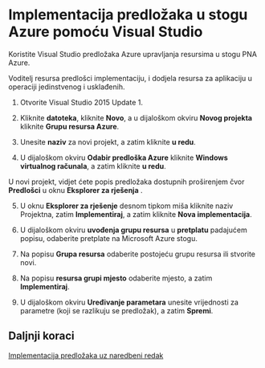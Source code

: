 <properties
    pageTitle="Implementirati predloške pomoću Visual Studio u stogu Azure | Microsoft Azure"
    description="Saznajte kako implementirati predloške pomoću Visual Studio u stogu Azure."
    services="azure-stack"
    documentationCenter=""
    authors="HeathL17"
    manager="byronr"
    editor=""/>

<tags
    ms.service="azure-stack"
    ms.workload="na"
    ms.tgt_pltfrm="na"
    ms.devlang="na"
    ms.topic="article"
    ms.date="09/26/2016"
    ms.author="helaw"/>

# <a name="deploy-templates-in-azure-stack-using-visual-studio"></a>Implementacija predložaka u stogu Azure pomoću Visual Studio

Koristite Visual Studio predložaka Azure upravljanja resursima u stogu PNA Azure.

Voditelj resursa predlošci implementaciju, i dodjela resursa za aplikaciju u operaciji jedinstvenog i usklađenih.

1.  Otvorite Visual Studio 2015 Update 1.

2.  Kliknite **datoteka**, kliknite **Novo**, a u dijaloškom okviru **Novog projekta** kliknite **Grupu resursa Azure**.

3.  Unesite **naziv** za novi projekt, a zatim kliknite **u redu**.

4.  U dijaloškom okviru **Odabir predloška Azure** kliknite **Windows virtualnog računala**, a zatim kliknite **u redu**.

  U novi projekt, vidjet ćete popis predložaka dostupnih proširenjem čvor **Predlošci** u oknu **Eksplorer za rješenja** .

5.  U oknu **Eksplorer za rješenje** desnom tipkom miša kliknite naziv Projektna, zatim **Implementiraj**, a zatim kliknite **Nova implementacija**.

6.  U dijaloškom okviru **uvođenja grupu resursa** u **pretplatu** padajućem popisu, odaberite pretplate na Microsoft Azure stogu.

7.  Na popisu **Grupa resursa** odaberite postojeću grupu resursa ili stvorite novi.

8.  Na popisu **resursa grupi mjesto** odaberite mjesto, a zatim **Implementiraj**.

9.  U dijaloškom okviru **Uređivanje parametara** unesite vrijednosti za parametre (koji se razlikuju se predložak), a zatim **Spremi**.

## <a name="next-steps"></a>Daljnji koraci

[Implementacija predložaka uz naredbeni redak](azure-stack-deploy-template-command-line.md)
